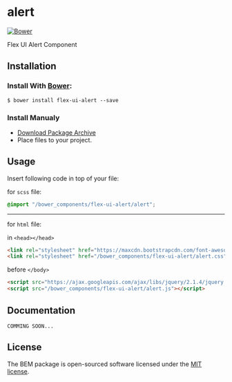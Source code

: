 # alert

[![Bower](https://img.shields.io/bower/v/flex-ui-alert.svg)](https://github.com/flex-ui/alert)

Flex UI Alert Component

## Installation
### Install With [Bower](http://bower.io/):
```
$ bower install flex-ui-alert --save
```
### Install Manualy
- [Download Package Archive](https://github.com/flex-ui/alert/archive/master.zip)
- Place files to your project.

## Usage
Insert following code in top of your file:

for `scss` file:
```scss
@import "/bower_components/flex-ui-alert/alert";
```

---

for `html` file:

in `<head></head>`
```html
<link rel="stylesheet" href="https://maxcdn.bootstrapcdn.com/font-awesome/4.4.0/css/font-awesome.min.css" />
<link rel="stylesheet" href="/bower_components/flex-ui-alert/alert.css" />
```

before `</body>`
```html
<script src="https://ajax.googleapis.com/ajax/libs/jquery/2.1.4/jquery.min.js"></script>
<script src="/bower_components/flex-ui-alert/alert.js"></script>
```

## Documentation
` COMMING SOON... `

## License
The BEM package is open-sourced software licensed under the [MIT license](http://opensource.org/licenses/MIT).
